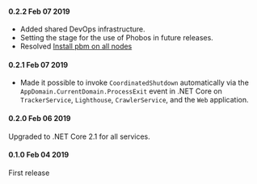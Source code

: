#### 0.2.2 Feb 07 2019 ####
* Added shared DevOps infrastructure.
* Setting the stage for the use of Phobos in future releases.
* Resolved [Install pbm on all nodes](https://github.com/petabridge/Cluster.WebCrawler/issues/10)

#### 0.2.1 Feb 07 2019 ####
* Made it possible to invoke `CoordinatedShutdown` automatically via the `AppDomain.CurrentDomain.ProcessExit` event in .NET Core on `TrackerService`, `Lighthouse`, `CrawlerService`, and the `Web` application.

#### 0.2.0 Feb 06 2019 ####
Upgraded to .NET Core 2.1 for all services.

#### 0.1.0 Feb 04 2019 ####
First release